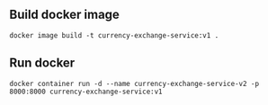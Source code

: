 ## Build docker image
`docker image build -t currency-exchange-service:v1 .`

## Run docker
`docker container run -d --name currency-exchange-service-v2 -p 8000:8000 currency-exchange-service:v1`
